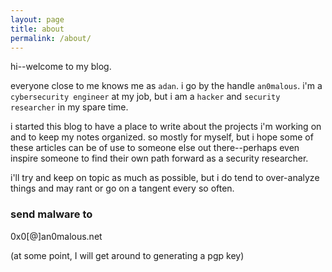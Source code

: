 ```yaml
---
layout: page
title: about
permalink: /about/
---
```


hi--welcome to my blog.

everyone close to me knows me as `adan`. i go by the handle `an0malous`. i'm a `cybersecurity engineer` at my job, but i am a `hacker` and `security researcher` in my spare time.

i started this blog to have a place to write about the projects i'm working on and to keep my notes organized. so mostly for myself, but i hope some of these articles can be of use to someone else out there--perhaps even inspire someone to find their own path forward as a security researcher.

i'll try and keep on topic as much as possible, but i do tend to over-analyze things and may rant or go on a tangent every so often.

### send malware to

0x0[@]an0malous.net

(at some point, I will get around to generating a pgp key)